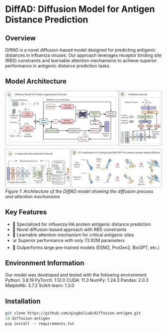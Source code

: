 # DiffAD: Diffusion Model for Antigen Distance Prediction

## Overview
DiffAD is a novel diffusion-based model designed for predicting antigenic distances in influenza viruses. Our approach leverages receptor binding site (RBS) constraints and learnable attention mechanisms to achieve superior performance in antigenic distance prediction tasks.

## Model Architecture
![Model Architecture](/model.png)
*Figure 1: Architecture of the DiffAD model showing the diffusion process and attention mechanisms*

## Key Features
- 🧬 Specialized for influenza HA protein antigenic distance prediction
- 🔄 Novel diffusion-based approach with RBS constraints
- 🎯 Learnable attention mechanism for critical antigenic sites
- 📊 Superior performance with only 73.92M parameters
- 🚀 Outperforms large pre-trained models (ESM2, ProGen2, BioGPT, etc.)

## Environment Information
Our model was developed and tested with the following environment:
Python: 3.8.19
PyTorch: 1.12.0
CUDA: 11.3
NumPy: 1.24.3
Pandas: 2.0.3
Matplotlib: 3.7.2
Scikit-learn: 1.3.0

## Installation
```bash
git clone https://github.com/qingboliuO/diffusion-antigen.git
cd diffusion-antigen
pip install -r requirements.txt



